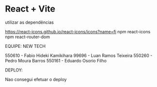 # React + Vite
utilizar as dependências 

https://react-icons.github.io/react-icons/icons?name=fi
npm react-icons
npm react-router-dom


EQUIPE: NEW TECH

550610 - Fabio Hideki Kamikihara
99696 - Luan Ramos Teixeira
550260 - Pedro Moura Barros
550161 - Eduardo Osorio Filho

DEPLOY:

Nao consegui efetuar o deploy